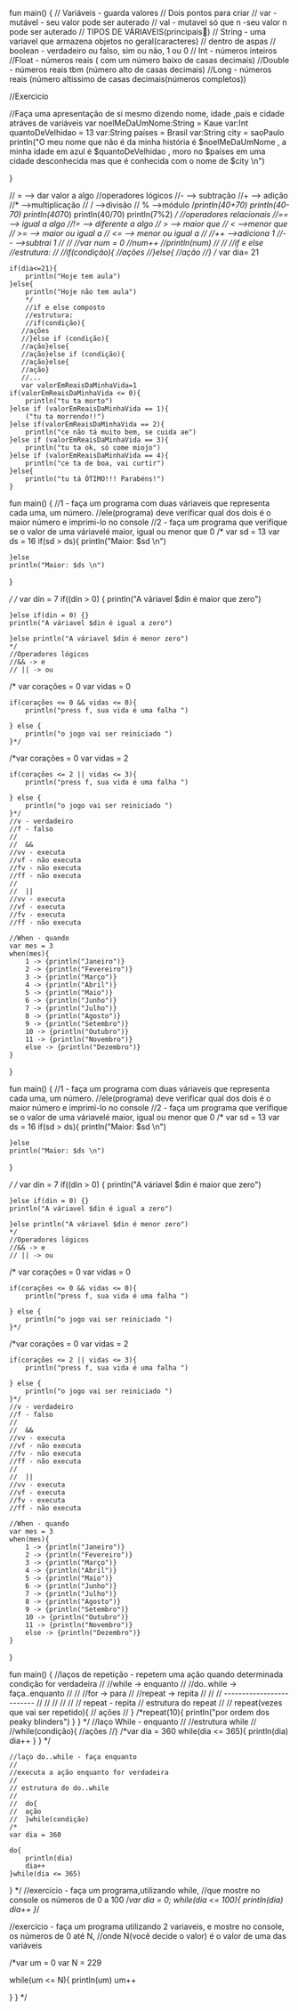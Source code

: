 fun main() {
    // Variáveis - guarda valores
    // Dois pontos para criar
    // var - mutável - seu valor pode ser auterado
    // val - mutavel só que n -seu valor n pode ser auterado
    // TIPOS DE VÁRIAVEIS(principais🙂)
    // String - uma variavel que armazena objetos no geral(caracteres)
    // dentro de aspas
    // boolean - verdadeiro ou falso, sim ou não, 1 ou 0
    // Int - números inteiros
    //Float - números reais ( com um número baixo de casas decimais)
    //Double - números reais tbm (número alto de casas decimais)
    //Long - números reais (número altissimo de casas decimais(números completos))
   
 //Exercicío

//Faça uma apresentação de si mesmo dizendo nome, idade ,país e cidade atráves de variáveis
var noelMeDaUmNome:String = Kaue
var:Int quantoDeVelhidao = 13 
var:String países = Brasil
var:String city = saoPaulo
println("O meu nome que não é da minha história é $noelMeDaUmNome , a minha idade em azul é $quantoDeVelhidao , moro no $países em uma cidade desconhecida mas que é conhecida com o nome de $city \n")

}



 // = --> dar valor a algo
    //operadores lógicos
    //- --> subtração
    //+ --> adição
    //* -->multiplicação
    // / -->divisão
    // % -->módulo
    /*println(40+70)
    println(40-70)
    println(40*70)
    println(40/70)
    println(7%2)
    */
    //operadores relacionais
    //== --> igual a algo
    //!= --> diferente a algo
    // > --> maior que
    // < -->menor que
    // >= --> maior ou igual a
    // <= --> menor ou igual a
    //
    //++ -->adiciona 1
    //-- -->subtrai 1
    //
    //
    //var num = 0
    //num++
    //println(num)
    //
    //
    //if e else
    //estrutura:
    //
    //if(condição){
    //ações
    //}else{
    //ação
    //}
    /*
      var dia= 21
    
    if(dia<=21){
        println("Hoje tem aula")
    }else{
        println("Hoje não tem aula")
        */
        //if e else composto
        //estrutura:
        //if(condição){
       //ações
       //}else if (condição){
       //ação}else{
       //ação}else if (condição){
       //ação}else{
       //ação}
       //...
       var valorEmReaisDaMinhaVida=1
    if(valorEmReaisDaMinhaVida <= 0){
        println("tu ta morto")
    }else if (valorEmReaisDaMinhaVida == 1){
        ("tu ta morrendo!!")
    }else if(valorEmReaisDaMinhaVida == 2){
        println("ce não tá muito bem, se cuida ae")
    }else if (valorEmReaisDaMinhaVida == 3){
        println("tu ta ok, só come miojo")
    }else if (valorEmReaisDaMinhaVida == 4){
        println("ce ta de boa, vai curtir")
    }else{
        println("tu tá ÓTIMO!!! Parabéns!")
    }

fun main() {
  //1 - faça um programa com duas váriaveis que representa cada uma, um número.
  //ele(programa) deve verificar qual dos dois é o maior número e imprimi-lo no console
  //2 - faça um programa que verifique se o valor de uma váriavelé maior, igual ou menor que 0
    /*
    var sd = 13
    var ds = 16
    if(sd > ds){
        println("Maior: $sd \n")
        
    }else 
    println("Maior: $ds \n")
}

*/
   /* var din = 7
     if((din > 0) {
        println("A váriavel $din é maior que zero")
        
    }else if(din = 0) {} 
    println("A váriavel $din é igual a zero") 
    
    }else println("A váriavel $din é menor zero") 
    */
    //Operadores lógicos 
    //&& -> e
    // || -> ou
   
   /* var corações = 0
    var vidas = 0
    
    if(corações <= 0 && vidas <= 0){
        println("press f, sua vida é uma falha ")
        
    } else { 
        println("o jogo vai ser reiniciado ")
    }*/
  /*var corações = 0
    var vidas = 2
    
    if(corações <= 2 || vidas <= 3){
        println("press f, sua vida é uma falha ")
        
    } else { 
        println("o jogo vai ser reiniciado ")
    }*/
    //v - verdadeiro
    //f - falso
    //
    //  &&
    //vv - executa
    //vf - não executa
    //fv - não executa
    //ff - não executa
    //
    //  ||
    //vv - executa
    //vf - executa
    //fv - executa
    //ff - não executa
    
    //When - quando
    var mes = 3
    when(mes){
        1 -> {println("Janeiro")}
        2 -> {println("Fevereiro")}
        3 -> {println("Março")}
        4 -> {println("Abril")}
        5 -> {println("Maio")}
        6 -> {println("Junho")}
        7 -> {println("Julho")}
        8 -> {println("Agosto")}
        9 -> {println("Setembro")}
        10 -> {println("Outubro")}
        11 -> {println("Novembro")}
        else -> {println("Dezembro")}
    }
}

fun main() {
  //1 - faça um programa com duas váriaveis que representa cada uma, um número.
  //ele(programa) deve verificar qual dos dois é o maior número e imprimi-lo no console
  //2 - faça um programa que verifique se o valor de uma váriavelé maior, igual ou menor que 0
    /*
    var sd = 13
    var ds = 16
    if(sd > ds){
        println("Maior: $sd \n")
        
    }else 
    println("Maior: $ds \n")
}

*/
   /* var din = 7
     if((din > 0) {
        println("A váriavel $din é maior que zero")
        
    }else if(din = 0) {} 
    println("A váriavel $din é igual a zero") 
    
    }else println("A váriavel $din é menor zero") 
    */
    //Operadores lógicos 
    //&& -> e
    // || -> ou
   
   /* var corações = 0
    var vidas = 0
    
    if(corações <= 0 && vidas <= 0){
        println("press f, sua vida é uma falha ")
        
    } else { 
        println("o jogo vai ser reiniciado ")
    }*/
  /*var corações = 0
    var vidas = 2
    
    if(corações <= 2 || vidas <= 3){
        println("press f, sua vida é uma falha ")
        
    } else { 
        println("o jogo vai ser reiniciado ")
    }*/
    //v - verdadeiro
    //f - falso
    //
    //  &&
    //vv - executa
    //vf - não executa
    //fv - não executa
    //ff - não executa
    //
    //  ||
    //vv - executa
    //vf - executa
    //fv - executa
    //ff - não executa
    
    //When - quando
    var mes = 3
    when(mes){
        1 -> {println("Janeiro")}
        2 -> {println("Fevereiro")}
        3 -> {println("Março")}
        4 -> {println("Abril")}
        5 -> {println("Maio")}
        6 -> {println("Junho")}
        7 -> {println("Julho")}
        8 -> {println("Agosto")}
        9 -> {println("Setembro")}
        10 -> {println("Outubro")}
        11 -> {println("Novembro")}
        else -> {println("Dezembro")}
    }
}

fun main() {
//laços de repetição - repetem uma ação quando determinada condição for verdadeira 
//
//while -> enquanto
//
//do..while -> faça..enquanto
//
//
//for -> para
//
//repeat -> repita
//
//
// -------------------------
//
//
//
//
//
// repeat - repita
// estrutura do repeat
//
// repeat(vezes que vai ser repetido){
// ações
// }
/*repeat(10){
    println("por ordem dos peaky blinders")
  }
}
 */
//laço While - enquanto
//
//estrutura while
//
//while(condição){
//ações
//}
/*var dia = 360
while(dia <= 365){
    println(dia)
    dia++
  }
}
*/
    
    //laço do..while - faça enquanto
    //
    //executa a ação enquanto for verdadeira
    //
    // estrutura do do..while
    // 
    //  do{
    //  ação
    //  }while(condição) 
    /*
    var dia = 360
    
    do{
        println(dia)
        dia++
    }while(dia <= 365)
}
*/
//exercício - faça um programa,utilizando while,
//que mostre no console os números de 0 a 100
/*var dia = 0;
    while(dia <= 100){
        println(dia)
        dia++
    }*/

//exercício - faça um programa utilizando 2 variaveis, e mostre no console, os números de 0 até N,
//onde N(você decide o valor) é o valor de uma das variáveis

/*var um = 0
var N = 229
    
 while(um <= N){
        println(um)
        um++

 }
}
*/    
